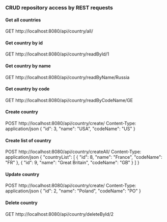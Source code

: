 ### CRUD repository access by REST requests

#### Get all countries
GET http://localhost:8080/api/country/all/

#### Get country by id
GET http://localhost:8080/api/country/readById/1

#### Get country by name
GET http://localhost:8080/api/country/readByName/Russia

#### Get country by code
GET http://localhost:8080/api/country/readByCodeName/GE

#### Create country
POST http://localhost:8080/api/country/create/
Content-Type: application/json
{
    "id": 3,
    "name": "USA",
    "codeName": "US"
}

#### Create list of country
POST http://localhost:8080/api/country/createAll/
Content-Type: application/json
{
    "countryList": [
        {
        "id": 8,
        "name": "France",
        "codeName": "FR"
        },
        {
        "id": 9,
        "name": "Great Britain",
        "codeName": "GB"
        }
    ]
}

#### Update country
POST http://localhost:8080/api/country/create/
Content-Type: application/json
{
    "id": 2,
    "name": "Poland",
    "codeName": "PO"
}

#### Delete country
GET http://localhost:8080/api/country/deleteById/2
